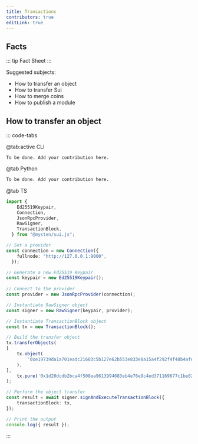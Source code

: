 ```yaml
---
title: Transactions
contributors: true
editLink: true
---
```


## Facts

::: tip Fact Sheet
:::


Suggested subjects:

- How to transfer an object
- How to transfer Sui
- How to merge coins
- How to publish a module

## How to transfer an object

::: code-tabs

@tab:active CLI

```CLI
To be done. Add your contribution here.
```

@tab Python

```python
To be done. Add your contribution here.
```

@tab TS

```ts
import {
    Ed25519Keypair,
    Connection,
    JsonRpcProvider,
    RawSigner,
    TransactionBlock,
  } from "@mysten/sui.js";

// Set a provider
const connection = new Connection({
    fullnode: "http://127.0.0.1:9000",
  });

// Generate a new Ed25519 Keypair
const keypair = new Ed25519Keypair();
  
// Connect to the provider
const provider = new JsonRpcProvider(connection);

// Instantiate RawSigner object
const signer = new RawSigner(keypair, provider);

// Instantiate TransactionBlock object
const tx = new TransactionBlock();

// Build the transfer object
tx.transferObjects(
[
    tx.object(
        '0xe19739da1a701eadc21683c5b127e62b553e833e8a15a4f292f4f48b4afea3f2',
    ),
],
    tx.pure('0x1d20dcdb2bca4f508ea9613994683eb4e76e9c4ed371169677c1be02aaf0b12a'),
);

// Perform the object transfer
const result = await signer.signAndExecuteTransactionBlock({
    transactionBlock: tx,
});

// Print the output
console.log({ result });
```

:::
